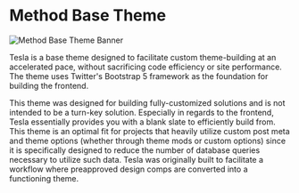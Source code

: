 # Method Base Theme

![Method Base Theme Banner](https://tesladesignstudio.com/tesla-cover.png)

Tesla is a base theme designed to facilitate custom theme-building at an accelerated pace, without sacrificing code efficiency or site performance. The theme uses Twitter's Bootstrap 5 framework as the foundation for building the frontend.

This theme was designed for building fully-customized solutions and is not intended to be a turn-key solution. Especially in regards to the frontend, Tesla essentially provides you with a blank slate to efficiently build from. This theme is an optimal fit for projects that heavily utilize custom post meta and theme options (whether through theme mods or custom options) since it is specifically designed to reduce the number of database queries necessary to utilize such data. Tesla was originally built to facilitate a workflow where preapproved design comps are converted into a functioning theme.